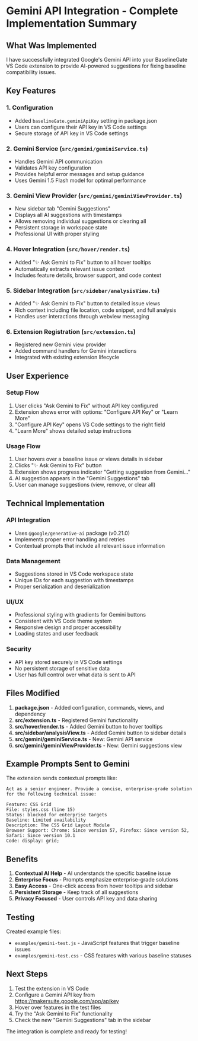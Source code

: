 # Gemini API Integration - Complete Implementation Summary

## What Was Implemented

I have successfully integrated Google's Gemini API into your BaselineGate VS Code extension to provide AI-powered suggestions for fixing baseline compatibility issues.

## Key Features

### 1. Configuration
- Added `baselineGate.geminiApiKey` setting in package.json
- Users can configure their API key in VS Code settings
- Secure storage of API key in VS Code settings

### 2. Gemini Service (`src/gemini/geminiService.ts`)
- Handles Gemini API communication
- Validates API key configuration
- Provides helpful error messages and setup guidance
- Uses Gemini 1.5 Flash model for optimal performance

### 3. Gemini View Provider (`src/gemini/geminiViewProvider.ts`)
- New sidebar tab "Gemini Suggestions"
- Displays all AI suggestions with timestamps
- Allows removing individual suggestions or clearing all
- Persistent storage in workspace state
- Professional UI with proper styling

### 4. Hover Integration (`src/hover/render.ts`)
- Added "✨ Ask Gemini to Fix" button to all hover tooltips
- Automatically extracts relevant issue context
- Includes feature details, browser support, and code context

### 5. Sidebar Integration (`src/sidebar/analysisView.ts`)
- Added "✨ Ask Gemini to Fix" button to detailed issue views
- Rich context including file location, code snippet, and full analysis
- Handles user interactions through webview messaging

### 6. Extension Registration (`src/extension.ts`)
- Registered new Gemini view provider
- Added command handlers for Gemini interactions
- Integrated with existing extension lifecycle

## User Experience

### Setup Flow
1. User clicks "Ask Gemini to Fix" without API key configured
2. Extension shows error with options: "Configure API Key" or "Learn More"
3. "Configure API Key" opens VS Code settings to the right field
4. "Learn More" shows detailed setup instructions

### Usage Flow
1. User hovers over a baseline issue or views details in sidebar
2. Clicks "✨ Ask Gemini to Fix" button
3. Extension shows progress indicator "Getting suggestion from Gemini..."
4. AI suggestion appears in the "Gemini Suggestions" tab
5. User can manage suggestions (view, remove, or clear all)

## Technical Implementation

### API Integration
- Uses `@google/generative-ai` package (v0.21.0)
- Implements proper error handling and retries
- Contextual prompts that include all relevant issue information

### Data Management
- Suggestions stored in VS Code workspace state
- Unique IDs for each suggestion with timestamps
- Proper serialization and deserialization

### UI/UX
- Professional styling with gradients for Gemini buttons
- Consistent with VS Code theme system
- Responsive design and proper accessibility
- Loading states and user feedback

### Security
- API key stored securely in VS Code settings
- No persistent storage of sensitive data
- User has full control over what data is sent to API

## Files Modified

1. **package.json** - Added configuration, commands, views, and dependency
2. **src/extension.ts** - Registered Gemini functionality
3. **src/hover/render.ts** - Added Gemini button to hover tooltips
4. **src/sidebar/analysisView.ts** - Added Gemini button to sidebar details
5. **src/gemini/geminiService.ts** - New: Gemini API service
6. **src/gemini/geminiViewProvider.ts** - New: Gemini suggestions view

## Example Prompts Sent to Gemini

The extension sends contextual prompts like:

```
Act as a senior engineer. Provide a concise, enterprise-grade solution for the following technical issue:

Feature: CSS Grid
File: styles.css (line 15)
Status: blocked for enterprise targets
Baseline: Limited availability
Description: The CSS Grid Layout Module
Browser Support: Chrome: Since version 57, Firefox: Since version 52, Safari: Since version 10.1
Code: display: grid;
```

## Benefits

1. **Contextual AI Help** - AI understands the specific baseline issue
2. **Enterprise Focus** - Prompts emphasize enterprise-grade solutions
3. **Easy Access** - One-click access from hover tooltips and sidebar
4. **Persistent Storage** - Keep track of all suggestions
5. **Privacy Focused** - User controls API key and data sharing

## Testing

Created example files:
- `examples/gemini-test.js` - JavaScript features that trigger baseline issues
- `examples/gemini-test.css` - CSS features with various baseline statuses

## Next Steps

1. Test the extension in VS Code
2. Configure a Gemini API key from https://makersuite.google.com/app/apikey
3. Hover over features in the test files
4. Try the "Ask Gemini to Fix" functionality
5. Check the new "Gemini Suggestions" tab in the sidebar

The integration is complete and ready for testing!
